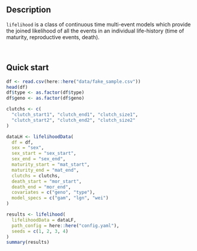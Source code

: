<br><br>

## Description

`lifelihood` is a class of continuous time multi-event models which provide the joined likelihood of all the events in an individual life-history (time of maturity, reproductive events, death).

<br>

## Quick start

```r
df <- read.csv(here::here("data/fake_sample.csv"))
head(df)
df$type <- as.factor(df$type)
df$geno <- as.factor(df$geno)

clutchs <- c(
  "clutch_start1", "clutch_end1", "clutch_size1",
  "clutch_start2", "clutch_end2", "clutch_size2"
)

dataLH <- lifelihoodData(
  df = df,
  sex = "sex",
  sex_start = "sex_start",
  sex_end = "sex_end",
  maturity_start = "mat_start",
  maturity_end = "mat_end",
  clutchs = clutchs,
  death_start = "mor_start",
  death_end = "mor_end",
  covariates = c("geno", "type"),
  model_specs = c("gam", "lgn", "wei")
)

results <- lifelihood(
  lifelihoodData = dataLF,
  path_config = here::here("config.yaml"),
  seeds = c(1, 2, 3, 4)
)
summary(results)
```
